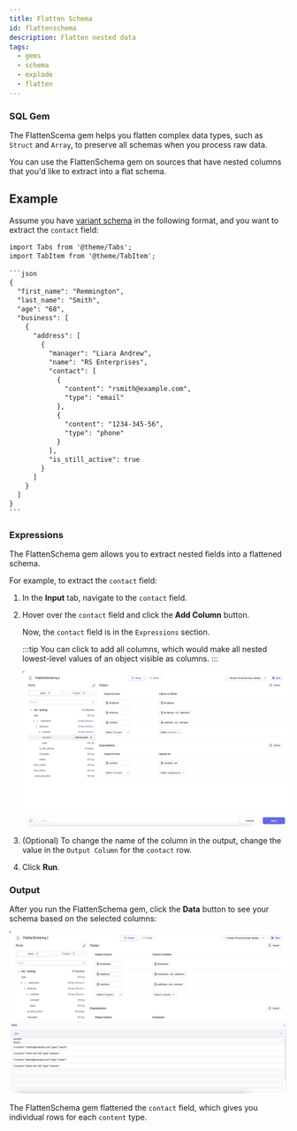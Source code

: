 ```yaml
---
title: Flatten Schema
id: flattenschema
description: Flatten nested data
tags:
  - gems
  - schema
  - explode
  - flatten
---
```


<h3><span class="badge">SQL Gem</span></h3>

The FlattenScema gem helps you flatten complex data types, such as `Struct` and `Array`, to preserve all schemas when you process raw data.

You can use the FlattenSchema gem on sources that have nested columns that you'd like to extract into a flat schema.

## Example

Assume you have [variant schema](docs/SQL/visual-expression-builder/variant-schema.md) in the following format, and you want to extract the `contact` field:

````mdx-code-block
import Tabs from '@theme/Tabs';
import TabItem from '@theme/TabItem';

```json
{
  "first_name": "Remmington",
  "last_name": "Smith",
  "age": "68",
  "business": [
    {
      "address": [
        {
          "manager": "Liara Andrew",
          "name": "RS Enterprises",
          "contact": [
            {
              "content": "rsmith@example.com",
              "type": "email"
            },
            {
              "content": "1234-345-56",
              "type": "phone"
            }
          ],
          "is_still_active": true
        }
      ]
    }
  ]
}
```
````

### Expressions

The FlattenSchema gem allows you to extract nested fields into a flattened schema.

For example, to extract the `contact` field:

1. In the **Input** tab, navigate to the `contact` field.
1. Hover over the `contact` field and click the **Add Column** button.

   Now, the `contact` field is in the `Expressions` section.

   :::tip
   You can click to add all columns, which would make all nested lowest-level values of an object visible as columns.
   :::

   ![Adding expressions](./img/flatten_add_exp.png)

1. (Optional) To change the name of the column in the output, change the value in the `Output Column` for the `contact` row.

1. Click **Run**.

### Output

After you run the FlattenSchema gem, click the **Data** button to see your schema based on the selected columns:

![Output interim](./img/flatten_output_interim.png)

The FlattenSchema gem flattened the `contact` field, which gives you individual rows for each `content` type.
